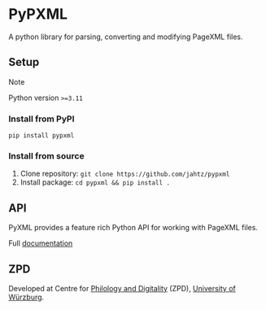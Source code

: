 # PyPXML
A python library for parsing, converting and modifying PageXML files.

## Setup
>[!NOTE]
>Python version `>=3.11`

### Install from PyPI
```shell
pip install pypxml
```

### Install from source
1. Clone repository: `git clone https://github.com/jahtz/pypxml`
2. Install package: `cd pypxml && pip install .`

## API
PyXML provides a feature rich Python API for working with PageXML files.

Full [documentation](docs/DOCUMENTATION.md)
  
## ZPD
Developed at Centre for [Philology and Digitality](https://www.uni-wuerzburg.de/en/zpd/) (ZPD), [University of Würzburg](https://www.uni-wuerzburg.de/en/).